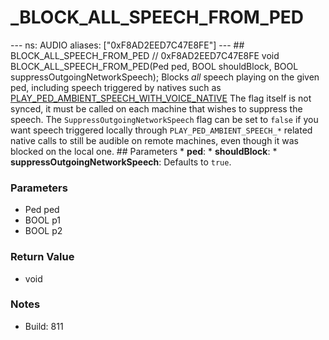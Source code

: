 # _BLOCK_ALL_SPEECH_FROM_PED

--- ns: AUDIO aliases: ["0xF8AD2EED7C47E8FE"] --- ## BLOCK_ALL_SPEECH_FROM_PED  // 0xF8AD2EED7C47E8FE void BLOCK_ALL_SPEECH_FROM_PED(Ped ped, BOOL shouldBlock, BOOL suppressOutgoingNetworkSpeech);  Blocks *all* speech playing on the given ped, including speech triggered by natives such as [PLAY_PED_AMBIENT_SPEECH_WITH_VOICE_NATIVE](#_0x3523634255FC3318)  The flag itself is not synced, it must be called on each machine that wishes to suppress the speech.  The `SuppressOutgoingNetworkSpeech` flag can be set to `false` if you want speech triggered locally through `PLAY_PED_AMBIENT_SPEECH_*` related native calls to still be audible on remote machines, even though it was blocked on the local one.  ## Parameters * **ped**: * **shouldBlock**: * **suppressOutgoingNetworkSpeech**: Defaults to `true`.

### Parameters
* Ped ped
* BOOL p1
* BOOL p2

### Return Value
* void

### Notes
* Build: 811


